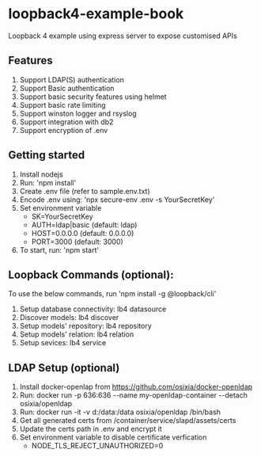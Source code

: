 # loopback4-example-book
Loopback 4 example using express server to expose customised APIs

## Features
1. Support LDAP(S) authentication
2. Support Basic authentication
3. Support basic security features using helmet
4. Support basic rate limiting
5. Support winston logger and rsyslog
6. Support integration with db2
7. Support encryption of .env

## Getting started
1. Install nodejs
2. Run: 'npm install'
3. Create .env file (refer to sample.env.txt)
4. Encode .env using: 'npx secure-env .env -s YourSecretKey'
5. Set environment variable
   * SK=YourSecretKey
   * AUTH=ldap|basic (default: ldap)
   * HOST=0.0.0.0 (default: 0.0.0.0)
   * PORT=3000 (default: 3000)
6. To start, run: 'npm start'

## Loopback Commands (optional): 
To use the below commands, run 'npm install -g @loopback/cli'
1. Setup database connectivity: lb4 datasource
2. Discover models: lb4 discover
3. Setup models' repository: lb4 repository
4. Setup models' relation: lb4 relation
5. Setup sevices: lb4 service

## LDAP Setup (optional)
1. Install docker-openlap from https://github.com/osixia/docker-openldap
2. Run: docker run -p 636:636 --name my-openldap-container --detach osixia/openldap
3. Run: docker run -it -v d:/data:/data osixia/openldap /bin/bash
4. Get all generated certs from /container/service/slapd/assets/certs
5. Update the certs path in .env and encrypt it
6. Set environment variable to disable certificate verfication
   * NODE_TLS_REJECT_UNAUTHORIZED=0

